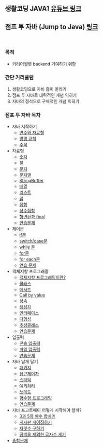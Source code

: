 ## 생활코딩 JAVA1 [유튜브 링크](https://www.youtube.com/watch?v=-dPXqgWQBGE&list=PLuHgQVnccGMAIluRRVsC1e79ri-dwnBmR&index=1)
## 점프 투 자바 (Jump to Java) [링크](https://wikidocs.net/book/31)

<br>

### 목적
- 커리어월렛 backend 기여하기 위함


### 간단 커리큘럼
1. 생활코딩으로 자바 흥미 올리기
2. 점프 투 자바로 대략적인 개념 익히기
3. 자바의 정석으로 구체적인 개념 익히기

### 점프 투 자바 목차
- 자바 시작하기
  - [변수와 자료형](./jump%20to%20java/src/VariablesAndDataTypes.java)
  - [명명 규칙](./jump%20to%20java/src/NamingConvention.java)
  - [주석](./jump%20to%20java/src/Comment.java)
- 자료형
  - [숫자](./jump%20to%20java/src/Number.java)
  - [불](./jump%20to%20java/src/Boolean.java)
  - [문자](./jump%20to%20java/src/Char.java)
  - [문자열]()
  - [StringBuffer]()
  - [배열]()
  - [리스트]()
  - [맵]()
  - [집합]()
  - [상수집합]()
  - [형변환과 final]()
  - [연습문제]()
- 제어문
  - [if문]()
  - [switch/case문]()
  - [while 문]()
  - [for문]()
  - [for each문]()
  - [연습 문제]()
- 객체지향 프로그래밍
  - [객체지향 프로그래밍이란?]()
  - [클래스]()
  - [메서드]()
  - [Call by value]()
  - [상속]()
  - [생성자]()
  - [인터페이스]()
  - [다형성]()
  - [추상클래스]()
  - [연습문제]()
- 입출력
  - [콘솔 입출력]()
  - [파일 입출력]()
  - [연습문제]()
- 자바 날개 달기
  - [패키지]()
  - [접근제어자]()
  - [스태틱]()
  - [예외처리]()
  - [쓰레드]()
  - [함수형 프로그래밍]()
  - [연습문제]()
- 자바 프고르매이 어떻게 시작해야 할까?
  - [3과 5의 배수 합치기]()
  - [게시판 페이징하기]()
  - [자릿수 구하기]()
  - [공백을 제외한 글자수 세기]()
- [종합문제]()